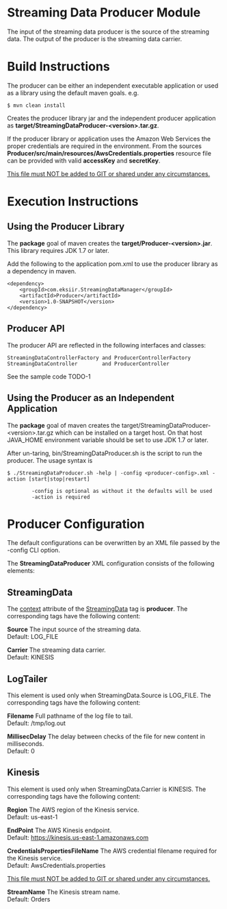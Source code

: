 Streaming Data Producer Module
==============================
The input of the streaming data producer is the source of the streaming data.
The output of the producer is the streaming data carrier.

Build Instructions
===================
The producer can be either an independent executable application or used as a library using the default maven goals.
e.g.

    $ mvn clean install

Creates the producer library jar and the independent producer application as
<b>target/StreamingDataProducer-\<version\>.tar.gz</b>.

If the producer library or application uses the Amazon Web Services the proper credentials are required in the environment.
From the sources <b>Producer/src/main/resources/AwsCredentials.properties</b> resource file can be provided with valid
<b>accessKey</b> and <b>secretKey</b>.

<u>This file must NOT be added to GIT or shared under any circumstances.</u>

Execution Instructions
======================

Using the Producer Library
--------------------------
The <b>package</b> goal of maven creates the <b>target/Producer-\<version\>.jar</b>.  This library requires JDK 1.7 or later.

Add the following to the application pom.xml to use the producer library as a dependency in maven.

    <dependency>
        <groupId>com.eksiir.StreamingDataManager</groupId>
        <artifactId>Producer</artifactId>
        <version>1.0-SNAPSHOT</version>
    </dependency>

Producer API
------------
The producer API are reflected in the following interfaces and classes:

    StreamingDataControllerFactory and ProducerControllerFactory
    StreamingDataController        and ProducerController

See the sample code TODO-1

Using the Producer as an Independent Application
------------------------------------------------
The <b>package</b> goal of maven creates the target/StreamingDataProducer-\<version\>.tar.gz which can be installed
on a target host. On that host JAVA_HOME environment variable should be set to use JDK 1.7 or later.

After un-taring, bin/StreamingDataProducer.sh is the script to run the producer. The usage syntax is

    $ ./StreamingDataProducer.sh -help | -config <producer-config>.xml -action [start|stop|restart]

            -config is optional as without it the defaults will be used
            -action is required

Producer Configuration
======================
The default configurations can be overwritten by an XML file passed by the -config CLI option.

The <b>StreamingDataProducer</b> XML configuration consists of the following elements:

StreamingData
-------------
The <u>context</u> attribute of the <u>StreamingData</u> tag is <b>producer</b>.
The corresponding tags have the following content:

<b>Source</b>
The input source of the streaming data.
<br>Default: LOG_FILE

<b>Carrier</b>
The streaming data carrier.
<br>Default: KINESIS

LogTailer
---------
This element is used only when StreamingData.Source is LOG_FILE. The corresponding tags have the following content:

<b>Filename</b>
Full pathname of the log file to tail.
<br>Default: /tmp/log.out

<b>MillisecDelay</b>
The delay between checks of the file for new content in milliseconds.
<br>Default: 0

Kinesis
-------
This element is used only when StreamingData.Carrier is KINESIS. The corresponding tags have the following content:

<b>Region</b>
The AWS region of the Kinesis service.
<br>Default: us-east-1

<b>EndPoint</b>
The AWS Kinesis endpoint.
<br>Default: https://kinesis.us-east-1.amazonaws.com

<b>CredentialsPropertiesFileName</b>
The AWS credential filename required for the Kinesis service.
<br>Default: AwsCredentials.properties

<u>This file must NOT be added to GIT or shared under any circumstances.</u>

<b>StreamName</b>
The Kinesis stream name.
<br>Default: Orders
